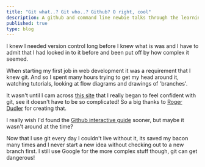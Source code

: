 ```yaml
---
title: "Git what..? Git who..? Github? O right, cool"
description: A github and command line newbie talks through the learning curve and how its benefitted my work.
published: true
type: blog
---
```


I knew I needed version control long before I knew what is was and I have to admit that I had looked in to it before and been put off by how complex it seemed.

When starting my first job in web development it was a requirement that I knew git. And so I spent many hours trying to get my head around it, watching tutorials, looking at flow diagrams and drawings of 'branches'.

It wasn't until I cam across [this site](http://rogerdudler.github.io/git-guide/) that I really began to feel confident with git, see it doesn't have to be so complicated!
So a big thanks to [Roger Dudler](https://twitter.com/rogerdudler) for creating that.

I really wish I'd found the [Github interactive guide](https://try.github.io/levels/1/challenges/1) sooner, but maybe it wasn't around at the time?

Now that I use git every day I couldn't live without it, its saved my bacon many times and I never start a new idea without checking out to a new branch first. I still use Google for the more complex stuff though, git can get dangerous!
